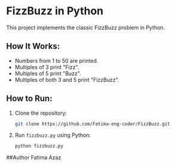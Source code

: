 # FizzBuzz in Python

This project implements the classic FizzBuzz problem in Python.

## How It Works:
- Numbers from 1 to 50 are printed.
- Multiples of 3 print "Fizz".
- Multiples of 5 print "Buzz".
- Multiples of both 3 and 5 print "FizzBuzz".

## How to Run:
1. Clone the repository:
   ```bash
   git clone https://github.com/Fatima-eng-coder/FizzBuzz.git
2. Run `fizzbuzz.py` using Python:
   ```bash
   python fizzbuzz.py

##Author
 Fatima Azaz

